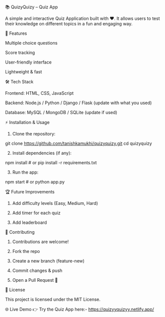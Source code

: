 📚 QuizyQuizy – Quiz App

A simple and interactive Quiz Application built with ❤️.
It allows users to test their knowledge on different topics in a fun and engaging way.

🚀 Features

Multiple choice questions

Score tracking

User-friendly interface

Lightweight & fast

🛠️ Tech Stack

Frontend: HTML, CSS, JavaScript

Backend: Node.js / Python / Django / Flask (update with what you used)

Database: MySQL / MongoDB / SQLite (update if used)

⚡ Installation & Usage

1. Clone the repository:

git clone https://github.com/tanishkamukhi/quizyquizy.git
cd quizyquizy


2. Install dependencies (if any):

npm install   # or pip install -r requirements.txt


3. Run the app:

npm start     # or python app.py

🏆 Future Improvements

1. Add difficulty levels (Easy, Medium, Hard)

2. Add timer for each quiz

3. Add leaderboard

🤝 Contributing

1. Contributions are welcome!

2. Fork the repo

3. Create a new branch (feature-new)

4. Commit changes & push

5. Open a Pull Request 🎉

📜 License

This project is licensed under the MIT License.

🌐 Live Demo
👉 Try the Quiz App here:- https://quizyyquizyy.netlify.app/
